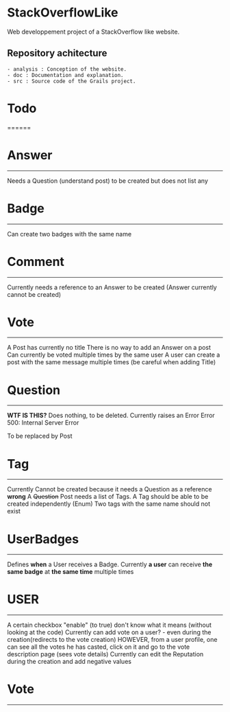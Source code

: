 # StackOverflowLike

Web developpement project of a StackOverflow like website.

## Repository achitecture
	- analysis : Conception of the website.
	- doc : Documentation and explanation.
	- src : Source code of the Grails project.
	
# Todo
======
# Answer
------
Needs a Question (understand post) to be created but does not list any
# Badge
------
Can create two badges with the same name
# Comment
------
Currently needs a reference to an Answer to be created (Answer currently cannot be created)
# Vote
------
A Post has currently no title
There is no way to add an Answer on a post
Can currently be voted multiple times by the same user
A user can create a post with the same message multiple times (be careful when adding Title)

# Question
------
**WTF IS THIS?**
Does nothing, to be deleted. Currently raises an Error 
Error 500: Internal Server Error
  
 To be replaced by Post
 
# Tag
------
Currently Cannot be created because it needs a Question as a reference **wrong**
A ~~Question~~ Post needs a list of Tags.
A Tag should be able to be created independently (Enum)
Two tags with the same name should not exist

# UserBadges
------
 Defines **when** a User receives a Badge.
 Currently **a user** can receive **the same badge** at **the same time** multiple times 

# USER
------
A certain checkbox "enable" (to true)   don't know what it means (without looking at the code)
Currently can add vote on a user? - even during the creation(redirects to the vote creation)
HOWEVER, from a user profile, one can see all the votes he has casted, click on it and go to the vote description page (sees vote details)
Currently can edit the Reputation during the creation and add negative values

# Vote
------